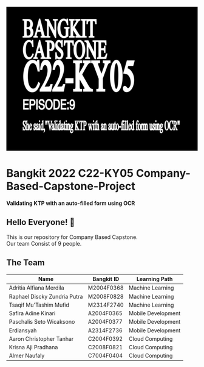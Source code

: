 ![Eva banner](./eva_banner.png "Evangelion Banner")
# Bangkit 2022 C22-KY05 Company-Based-Capstone-Project
**Validating KTP with an auto-filled form using OCR**   
## Hello Everyone! 👋 
This is our repository for Company Based Capstone.  
Our team Consist of 9 people.  
## The Team
| Name  | Bangkit ID | Learning Path |
| ------------- | ------------- | ------------- |
| Adritia Alfiana Merdila | M2004F0368 | Machine Learning |
| Raphael Discky Zundria Putra  | M2008F0828 | Machine Learning |
| Tsaqif Mu'Tashim Mufid  | M2314F2740 | Machine Learning |
| Safira Adine Kinari | A2004F0365 | Mobile Development |
| Paschalis Seto Wicaksono | A2004F0377 | Mobile Development |
| Erdiansyah | A2314F2736 | Mobile Development |
| Aaron Christopher Tanhar | C2004F0392 | Cloud Computing |
| Krisna Aji Pradhana | C2008F0821 | Cloud Computing |
| Almer Naufaly | C7004F0404 | Cloud Computing |
